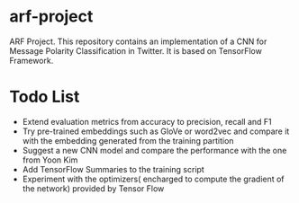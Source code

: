 # arf-project
ARF Project. This repository contains an implementation of a CNN for Message Polarity Classification in Twitter. It is based on TensorFlow Framework.
# Todo List

- Extend evaluation metrics from accuracy to precision, recall and F1
- Try pre-trained embeddings such as GloVe or word2vec and compare it with the embedding generated from the training partition
- Suggest a new CNN model and compare the performance with the one from Yoon Kim
- Add TensorFlow Summaries to the training script
- Experiment with the optimizers( encharged to compute the gradient of the network) provided by Tensor Flow
